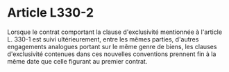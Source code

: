 # Article L330-2

Lorsque le contrat comportant la clause d'exclusivité mentionnée à l'article L. 330-1 est suivi ultérieurement, entre les mêmes parties, d'autres engagements analogues portant sur le même genre de biens, les clauses d'exclusivité contenues dans ces nouvelles conventions prennent fin à la même date que celle figurant au premier contrat.
